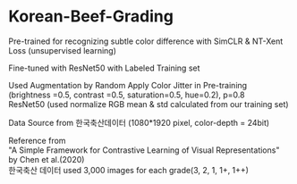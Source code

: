 # Korean-Beef-Grading

Pre-trained for recognizing subtle color difference
with SimCLR & NT-Xent Loss (unsupervised learning)

Fine-tuned with ResNet50 with Labeled Training set

Used Augmentation by Random Apply Color Jitter in Pre-training
(brightness =0.5, contrast =0.5, saturation=0.5, hue=0.2), p=0.8 </br>
ResNet50 (used normalize RGB mean & std calculated from our training set)

Data Source from 한국축산데이터
(1080*1920 pixel, color-depth = 24bit)

Reference from</br>
"A Simple Framework for Contrastive Learning of Visual Representations" by Chen et al.(2020)</br>
한국축산 데이터 used 3,000 images for each grade(3, 2, 1, 1+, 1++)
